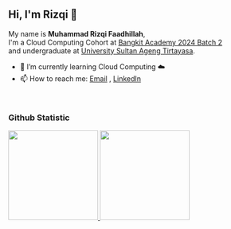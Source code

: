 ## Hi, I'm Rizqi 👋


My name is **Muhammad Rizqi Faadhillah**, <br>
I'm a Cloud Computing Cohort at [Bangkit Academy 2024 Batch 2](https://grow.google/intl/id_id/bangkit/?tab=machine-learning)
<br>
and undergraduate at [University Sultan Ageng Tirtayasa](https://untirta.ac.id).
<br>
- 🌱 I’m currently learning Cloud Computing ☁️
- 📫 How to reach me: [Email](mr.faadhillah@gmail.com) , [LinkedIn](https://www.linkedin.com/in/muhammad-rizqi-faadhillah/)
<br>

### Github Statistic
<p align="left">
<a href="https://github.com/penuliscode">
  <img height="180em" src="https://github-readme-stats-eight-theta.vercel.app/api?username=mr-fadh&show_icons=true&theme=algolia&include_all_commits=true&count_private=true"/>
  <img height="180em" src="https://github-readme-stats-eight-theta.vercel.app/api/top-langs/?username=mr-fadh&layout=compact&layout=compact&theme=algolia"/>
</a>
</p>


<!-- 
Linkedin Logo
[<a href="https://linkedin.com/"><img align="left" alt="React" title="LinkedIn" width="21px" src="https://cdn.worldvectorlogo.com/logos/linkedin-icon-3.svg" /></a>](https://www.linkedin.com/in/muhammad-rizqi-faadhillah/)
--->
